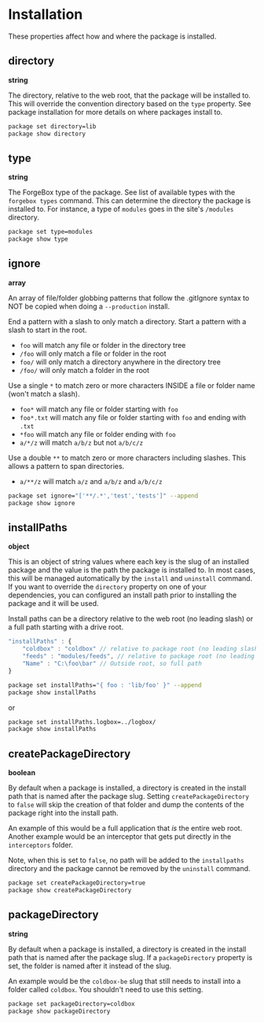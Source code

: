 # Installation

These properties affect how and where the package is installed.

## directory

**string**

The directory, relative to the web root, that the package will be installed to. This will override the convention directory based on the `type` property. See package installation for more details on where packages install to.

```bash
package set directory=lib
package show directory
```

## type

**string**

The ForgeBox type of the package. See list of available types with the `forgebox types` command. This can determine the directory the package is installed to. For instance, a type of `modules` goes in the site's `/modules` directory.

```bash
package set type=modules
package show type
```

## ignore

**array**

An array of file/folder globbing patterns that follow the .gitIgnore syntax to NOT be copied when doing a `--production` install.

End a pattern with a slash to only match a directory. Start a pattern with a slash to start in the root.

* `foo` will match any file or folder in the directory tree
* `/foo` will only match a file or folder in the root
* `foo/` will only match a directory anywhere in the directory tree
* `/foo/` will only match a folder in the root

Use a single `*` to match zero or more characters INSIDE a file or folder name \(won't match a slash\).

* `foo*` will match any file or folder starting with `foo`
* `foo*.txt` will match any file or folder starting with `foo` and ending with `.txt`
* `*foo` will match any file or folder ending with `foo`
* `a/*/z` will match `a/b/z` but not `a/b/c/z`

Use a double `**` to match zero or more characters including slashes. This allows a pattern to span directories.

* `a/**/z` will match `a/z` and `a/b/z` and `a/b/c/z`

```bash
package set ignore="['**/.*','test','tests']" --append
package show ignore
```

## installPaths

**object**

This is an object of string values where each key is the slug of an installed package and the value is the path the package is installed to. In most cases, this will be managed automatically by the `install` and `uninstall` command. If you want to override the `directory` property on one of your dependencies, you can configured an install path prior to installing the package and it will be used.

Install paths can be a directory relative to the web root \(no leading slash\) or a full path starting with a drive root.

```javascript
"installPaths" : {
    "coldbox" : "coldbox" // relative to package root (no leading slash)
    "feeds" : "modules/feeds", // relative to package root (no leading slash)
    "Name" : "C:\foo\bar" // Outside root, so full path
}
```

```bash
package set installPaths="{ foo : 'lib/foo' }" --append
package show installPaths
```

or

```bash
package set installPaths.logbox=../logbox/
package show installPaths
```

## createPackageDirectory

**boolean**

By default when a package is installed, a directory is created in the install path that is named after the package slug. Setting `createPackageDirectory` to `false` will skip the creation of that folder and dump the contents of the package right into the install path.

An example of this would be a full application that _is_ the entire web root. Another example would be an interceptor that gets put directly in the `interceptors` folder.

Note, when this is set to `false`, no path will be added to the `installpaths` directory and the package cannot be removed by the `uninstall` command.

```bash
package set createPackageDirectory=true
package show createPackageDirectory
```

## packageDirectory

**string**

By default when a package is installed, a directory is created in the install path that is named after the package slug. If a `packageDirectory` property is set, the folder is named after it instead of the slug.

An example would be the `coldbox-be` slug that still needs to install into a folder called `coldbox`. You shouldn't need to use this setting.

```bash
package set packageDirectory=coldbox
package show packageDirectory
```

